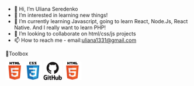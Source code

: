 - 👋 Hi, I’m Uliana Seredenko
- 👀 I’m interested in learning new things!
- 🌱 I’m currently learning Javascript, going to learn React, Node.Js, React Native. And I really want to learn PHP!
- 💞️ I’m looking to collaborate on html/css/js projects
- 📫 How to reach me - email:uliana1331@gmail.com

🧰Toolbox

<img src="https://github.com/devicons/devicon/blob/master/icons/html5/html5-original-wordmark.svg" alt="HTML logo" width ="50" height="50"/><img src="https://github.com/devicons/devicon/blob/master/icons/css3/css3-original-wordmark.svg" alt="CSS logo" width ="50" height="50"/> <img src="https://github.com/devicons/devicon/blob/master/icons/github/github-original-wordmark.svg" alt="GitHub logo" width ="50" height="50"/> <img src="https://github.com/devicons/devicon/blob/master/icons/html5/html5-original-wordmark.svg" alt="JS logo" width ="50" height="50"/>
